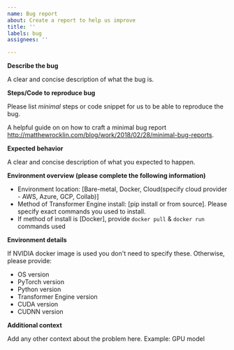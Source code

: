 ```yaml
---
name: Bug report
about: Create a report to help us improve
title: ''
labels: bug
assignees: ''

---
```


**Describe the bug**

A clear and concise description of what the bug is.

**Steps/Code to reproduce bug**

Please list *minimal* steps or code snippet for us to be able to reproduce the bug.

A  helpful guide on on how to craft a minimal bug report  http://matthewrocklin.com/blog/work/2018/02/28/minimal-bug-reports. 


**Expected behavior**

A clear and concise description of what you expected to happen.

**Environment overview (please complete the following information)**

 - Environment location: [Bare-metal, Docker, Cloud(specify cloud provider - AWS, Azure, GCP, Collab)]
 - Method of Transformer Engine install: [pip install or from source]. Please specify exact commands you used to install.
 - If method of install is [Docker], provide `docker pull` & `docker run` commands used

**Environment details**

If NVIDIA docker image is used you don't need to specify these.
Otherwise, please provide:
- OS version
- PyTorch version
- Python version
- Transformer Engine version
- CUDA version
- CUDNN version

**Additional context**

Add any other context about the problem here.
Example: GPU model
